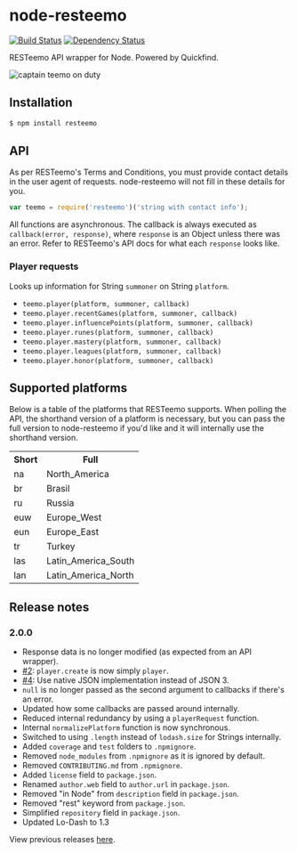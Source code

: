 # node-resteemo

[![Build Status](https://travis-ci.org/KenanY/node-resteemo.png)](https://travis-ci.org/KenanY/node-resteemo)
[![Dependency Status](https://gemnasium.com/KenanY/node-resteemo.png)](https://gemnasium.com/KenanY/node-resteemo)

RESTeemo API wrapper for Node. Powered by Quickfind.

![captain teemo on duty](https://a248.e.akamai.net/camo.github.com/32fb5a8ead7c5cdff5b8003b84b0a7189a05d67c/687474703a2f2f692e696d6775722e636f6d2f654964593746612e706e67)

## Installation

``` bash
$ npm install resteemo
```

## API

As per RESTeemo's Terms and Conditions, you must provide contact details in the
user agent of requests. node-resteemo will not fill in these details for you.

``` javascript
var teemo = require('resteemo')('string with contact info');
```

All functions are asynchronous. The callback is always executed as
`callback(error, response)`, where `response` is an Object unless there was an
error. Refer to RESTeemo's API docs for what each `response` looks like.

### Player requests

Looks up information for String `summoner` on String `platform`.

- `teemo.player(platform, summoner, callback)`
- `teemo.player.recentGames(platform, summoner, callback)`
- `teemo.player.influencePoints(platform, summoner, callback)`
- `teemo.player.runes(platform, summoner, callback)`
- `teemo.player.mastery(platform, summoner, callback)`
- `teemo.player.leagues(platform, summoner, callback)`
- `teemo.player.honor(platform, summoner, callback)`

## Supported platforms

Below is a table of the platforms that RESTeemo supports. When polling
the API, the shorthand version of a platform is necessary, but you can pass the
full version to node-resteemo if you'd like and it will internally use the
shorthand version.

<table>
  <tr>
    <th>Short</th>
    <th>Full</th>
  </tr>
  <tr>
    <td>na</td>
    <td>North_America</td>
  </tr>
  <tr>
    <td>br</td>
    <td>Brasil</td>
  </tr>
  <tr>
    <td>ru</td>
    <td>Russia</td>
  </tr>
  <tr>
    <td>euw</td>
    <td>Europe_West</td>
  </tr>
  <tr>
    <td>eun</td>
    <td>Europe_East</td>
  </tr>
  <tr>
    <td>tr</td>
    <td>Turkey</td>
  </tr>
  <tr>
    <td>las</td>
    <td>Latin_America_South</td>
  </tr>
  <tr>
    <td>lan</td>
    <td>Latin_America_North</td>
  </tr>
</table>

## Release notes

### 2.0.0

- Response data is no longer modified (as expected from an API wrapper).
- [#2](https://github.com/KenanY/node-resteemo/issues/2): `player.create` is now simply `player`.
- [#4](https://github.com/KenanY/node-resteemo/issues/4): Use native JSON implementation instead of JSON 3.
- `null` is no longer passed as the second argument to callbacks if there's an error.
- Updated how some callbacks are passed around internally.
- Reduced internal redundancy by using a `playerRequest` function.
- Internal `normalizePlatform` function is now synchronous.
- Switched to using `.length` instead of `lodash.size` for Strings internally.
- Added `coverage` and `test` folders to `.npmignore`.
- Removed `node_modules` from `.npmignore` as it is ignored by default.
- Removed `CONTRIBUTING.md` from `.npmignore`.
- Added `license` field to `package.json`.
- Renamed `author.web` field to `author.url` in `package.json`.
- Removed "in Node" from `description` field in `package.json`.
- Removed "rest" keyword from `package.json`.
- Simplified `repository` field in `package.json`.
- Updated Lo-Dash to 1.3

View previous releases [here](https://github.com/KenanY/node-resteemo/wiki/Changelog).